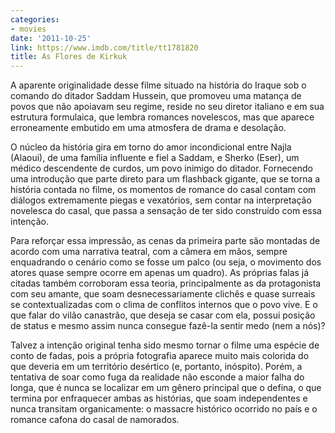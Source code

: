 ```yaml
---
categories:
- movies
date: '2011-10-25'
link: https://www.imdb.com/title/tt1781820
title: As Flores de Kirkuk
---
```


A aparente originalidade desse filme situado na história do Iraque sob o comando do ditador Saddam Hussein, que promoveu uma matança de povos que não apoiavam seu regime, reside no seu diretor italiano e em sua estrutura formulaica, que lembra romances novelescos, mas que aparece erroneamente embutido em uma atmosfera de drama e desolação.

O núcleo da história gira em torno do amor incondicional entre Najla (Alaoui), de uma família influente e fiel a Saddam, e Sherko (Eser), um médico descendente de curdos, um povo inimigo do ditador. Fornecendo uma introdução que parte direto para um flashback gigante, que se torna a história contada no filme, os momentos de romance do casal contam com diálogos extremamente piegas e vexatórios, sem contar na interpretação novelesca do casal, que passa a sensação de ter sido construído com essa intenção.

Para reforçar essa impressão, as cenas da primeira parte são montadas de acordo com uma narrativa teatral, com a câmera em mãos, sempre enquadrando o cenário como se fosse um palco (ou seja, o movimento dos atores quase sempre ocorre em apenas um quadro). As próprias falas já citadas também corroboram essa teoria, principalmente as da protagonista com seu amante, que soam desnecessariamente clichês e quase surreais se contextualizadas com o clima de conflitos internos que o povo vive. E o que falar do vilão canastrão, que deseja se casar com ela, possui posição de status e mesmo assim nunca consegue fazê-la sentir medo (nem a nós)?

Talvez a intenção original tenha sido mesmo tornar o filme uma espécie de conto de fadas, pois a própria fotografia aparece muito mais colorida do que deveria em um território desértico (e, portanto, inóspito). Porém, a tentativa de soar como fuga da realidade não esconde a maior falha do longa, que é nunca se localizar em um gênero principal que o defina, o que termina por enfraquecer ambas as histórias, que soam independentes e nunca transitam organicamente: o massacre histórico ocorrido no país e o romance cafona do casal de namorados.